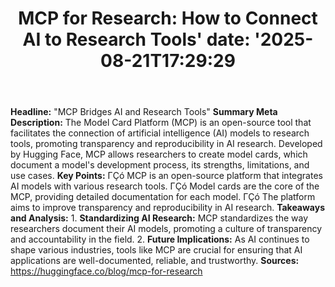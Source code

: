 ﻿---
title: "MCP for Research: How to Connect AI to Research Tools'
date: '2025-08-21T17:29:29"
category: "Markets"
summary: ""
slug: "mcp for research how to connect ai to research tools"
source_urls:
  - "https://huggingface.co/blog/mcp-for-research"
seo:
  title: "MCP for Research: How to Connect AI to Research Tools | Hash n Hedge'
  description: '"
  keywords: ["news", "markets", "brief"]
---
**Headline:** "MCP Bridges AI and Research Tools"  **Summary Meta Description:**  The Model Card Platform (MCP) is an open-source tool that facilitates the connection of artificial intelligence (AI) models to research tools, promoting transparency and reproducibility in AI research. Developed by Hugging Face, MCP allows researchers to create model cards, which document a model's development process, its strengths, limitations, and use cases.  **Key Points:**  ΓÇó MCP is an open-source platform that integrates AI models with various research tools. ΓÇó Model cards are the core of the MCP, providing detailed documentation for each model. ΓÇó The platform aims to improve transparency and reproducibility in AI research.  **Takeaways and Analysis:** 1. **Standardizing AI Research:** MCP standardizes the way researchers document their AI models, promoting a culture of transparency and accountability in the field. 2. **Future Implications:** As AI continues to shape various industries, tools like MCP are crucial for ensuring that AI applications are well-documented, reliable, and trustworthy.  **Sources:** https://huggingface.co/blog/mcp-for-research 
